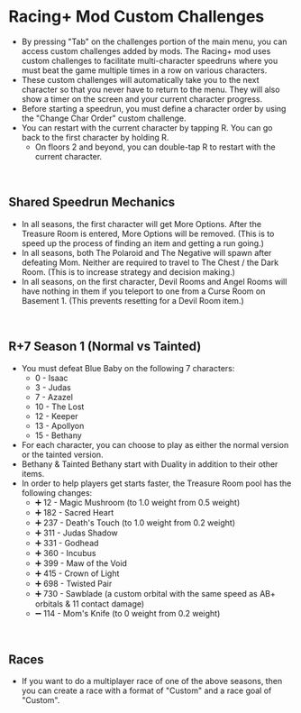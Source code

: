 # Racing+ Mod Custom Challenges

- By pressing "Tab" on the challenges portion of the main menu, you can access custom challenges added by mods. The Racing+ mod uses custom challenges to facilitate multi-character speedruns where you must beat the game multiple times in a row on various characters.
- These custom challenges will automatically take you to the next character so that you never have to return to the menu. They will also show a timer on the screen and your current character progress.
- Before starting a speedrun, you must define a character order by using the "Change Char Order" custom challenge.
- You can restart with the current character by tapping R. You can go back to the first character by holding R.
  - On floors 2 and beyond, you can double-tap R to restart with the current character.

<br />

## Shared Speedrun Mechanics

- In all seasons, the first character will get More Options. After the Treasure Room is entered, More Options will be removed. (This is to speed up the process of finding an item and getting a run going.)
- In all seasons, both The Polaroid and The Negative will spawn after defeating Mom. Neither are required to travel to The Chest / the Dark Room. (This is to increase strategy and decision making.)
- In all seasons, on the first character, Devil Rooms and Angel Rooms will have nothing in them if you teleport to one from a Curse Room on Basement 1. (This prevents resetting for a Devil Room item.)

<br />

## R+7 Season 1 (Normal vs Tainted)

- You must defeat Blue Baby on the following 7 characters:
  - 0 - Isaac
  - 3 - Judas
  - 7 - Azazel
  - 10 - The Lost
  - 12 - Keeper
  - 13 - Apollyon
  - 15 - Bethany
- For each character, you can choose to play as either the normal version or the tainted version.
- Bethany & Tainted Bethany start with Duality in addition to their other items.
- In order to help players get starts faster, the Treasure Room pool has the following changes:
  - ➕ 12 - Magic Mushroom (to 1.0 weight from 0.5 weight)
  - ➕ 182 - Sacred Heart
  - ➕ 237 - Death's Touch (to 1.0 weight from 0.2 weight)
  - ➕ 311 - Judas Shadow
  - ➕ 331 - Godhead
  - ➕ 360 - Incubus
  - ➕ 399 - Maw of the Void
  - ➕ 415 - Crown of Light
  - ➕ 698 - Twisted Pair
  - ➕ 730 - Sawblade (a custom orbital with the same speed as AB+ orbitals & 11 contact damage)
  - ➖ 114 - Mom's Knife (to 0 weight from 0.2 weight)

<br />

## Races

- If you want to do a multiplayer race of one of the above seasons, then you can create a race with a format of "Custom" and a race goal of "Custom".

<br />
